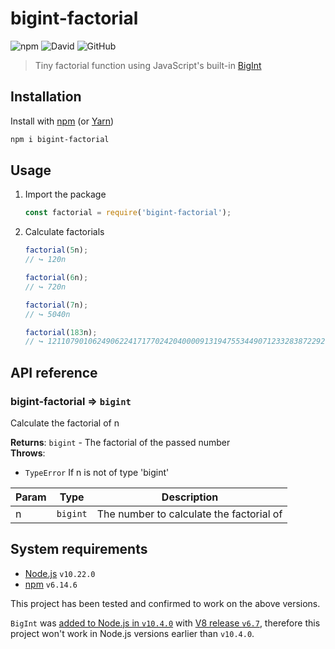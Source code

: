 # bigint-factorial

![npm](https://img.shields.io/npm/v/bigint-factorial)
![David](https://img.shields.io/david/polarstoat/bigint-factorial)
![GitHub](https://img.shields.io/github/license/polarstoat/bigint-factorial)

> Tiny factorial function using JavaScript's built-in [BigInt](https://developer.mozilla.org/en-US/docs/Web/JavaScript/Reference/Global_Objects/BigInt)

## Installation

Install with [npm](https://www.npmjs.com/package/bigint-factorial) (or [Yarn](https://yarnpkg.com/package/bigint-factorial))

```sh
npm i bigint-factorial
```

## Usage

1. Import the package

   ```js
   const factorial = require('bigint-factorial');
   ```

2. Calculate factorials

   ```js
   factorial(5n);
   // ↪︎ 120n

   factorial(6n);
   // ↪︎ 720n

   factorial(7n);
   // ↪︎ 5040n

   factorial(183n);
   // ↪︎ 1211079010624906224171770242040000913194755344907123328387229208384122199143398983962077168073033852647945203036376445283346314711222230177466494273255728793463071956674839497876987299889729720327479783667584731115257659422804284707863129430806869565563037239578516564219715854442393339376435200000000000000000000000000000000000000000000n
   ```

## API reference

<a name="module_bigint-factorial"></a>

### bigint-factorial ⇒ <code>bigint</code>
Calculate the factorial of n

**Returns**: <code>bigint</code> - The factorial of the passed number  
**Throws**:

- <code>TypeError</code> If n is not of type 'bigint'


| Param | Type | Description |
| --- | --- | --- |
| n | <code>bigint</code> | The number to calculate the factorial of |



## System requirements

- [Node.js](https://nodejs.org/en/) `v10.22.0`
- [npm](https://www.npmjs.com) `v6.14.6`

This project has been tested and confirmed to work on the above versions.

`BigInt` was [added to Node.js in `v10.4.0`](https://nodejs.org/en/blog/release/v10.4.0/) with [V8 release `v6.7`](https://v8.dev/blog/v8-release-67), therefore this project won't work in Node.js versions earlier than `v10.4.0`.
